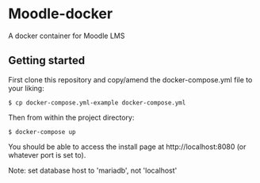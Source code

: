 # Moodle-docker

A docker container for Moodle LMS

## Getting started 

First clone this repository and copy/amend the docker-compose.yml file to your liking:

```
$ cp docker-compose.yml-example docker-compose.yml
```

Then from within the project directory:

```
$ docker-compose up
```

You should be able to access the install page at http://localhost:8080 (or whatever port is set to).

Note: set database host to 'mariadb', not 'localhost'